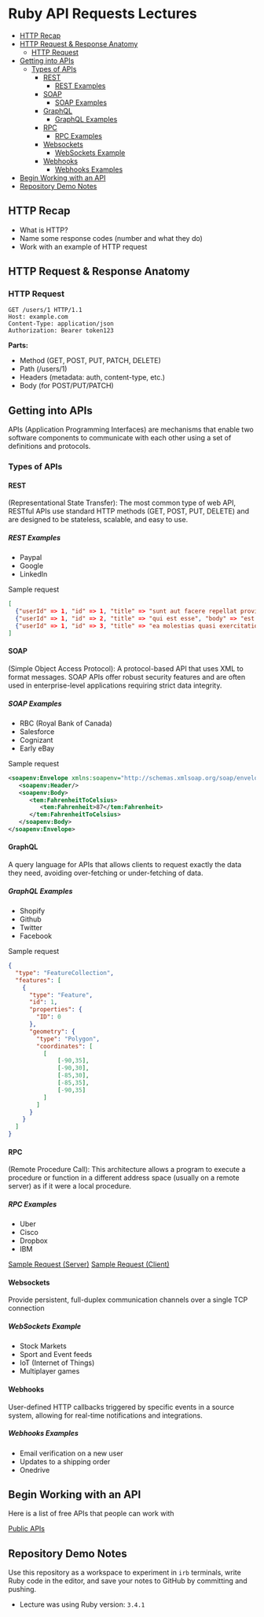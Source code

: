 # Ruby API Requests Lectures
- [HTTP Recap](#http-recap)
- [HTTP Request \& Response Anatomy](#http-request--response-anatomy)
  - [HTTP Request](#http-request)
- [Getting into APIs](#getting-into-apis)
  - [Types of APIs](#types-of-apis)
    - [REST](#rest)
      - [REST Examples](#rest-examples)
    - [SOAP](#soap)
      - [SOAP Examples](#soap-examples)
    - [GraphQL](#graphql)
      - [GraphQL Examples](#graphql-examples)
    - [RPC](#rpc)
      - [RPC Examples](#rpc-examples)
    - [Websockets](#websockets)
      - [WebSockets Example](#websockets-example)
    - [Webhooks](#webhooks)
      - [Webhooks Examples](#webhooks-examples)
- [Begin Working with an API](#begin-working-with-an-api)
- [Repository Demo Notes](#repository-demo-notes)
## HTTP Recap

- What is HTTP?
- Name some response codes (number and what they do)
- Work with an example of HTTP request

## HTTP Request & Response Anatomy

### HTTP Request
```
GET /users/1 HTTP/1.1
Host: example.com
Content-Type: application/json
Authorization: Bearer token123
```
**Parts:**
- Method (GET, POST, PUT, PATCH, DELETE)
- Path (/users/1)
- Headers (metadata: auth, content-type, etc.)
- Body (for POST/PUT/PATCH)

## Getting into APIs
APIs (Application Programming Interfaces) are mechanisms that enable two software components to communicate with each other using a set of definitions and protocols.

### Types of APIs

#### REST
(Representational State Transfer): The most common type of web API, RESTful APIs use standard HTTP methods (GET, POST, PUT, DELETE) and are designed to be stateless, scalable, and easy to use.

##### REST Examples
- Paypal
- Google 
- LinkedIn

Sample request
```json
[
  {"userId" => 1, "id" => 1, "title" => "sunt aut facere repellat provident occaecati excepturi optio reprehenderit", "body" => "quia et suscipit\nsuscipit recusandae consequuntur expedita et cum\nreprehenderit molestiae ut ut quas totam\nnostrum rerum est autem sunt rem eveniet architecto"},
  {"userId" => 1, "id" => 2, "title" => "qui est esse", "body" => "est rerum tempore vitae\nsequi sint nihil reprehenderit dolor beatae ea dolores neque\nfugiat blanditiis voluptate porro vel nihil molestiae ut reiciendis\nqui aperiam non debitis possimus qui neque nisi nulla"},
  {"userId" => 1, "id" => 3, "title" => "ea molestias quasi exercitationem repellat qui ipsa sit aut", "body" => "et iusto sed quo iure\nvoluptatem occaecati omnis eligendi aut ad\nvoluptatem doloribus vel accusantium quis pariatur\nmolestiae porro eius odio et labore et velit aut"}
]
```
#### SOAP
(Simple Object Access Protocol): A protocol-based API that uses XML to format messages. SOAP APIs offer robust security features and are often used in enterprise-level applications requiring strict data integrity.

##### SOAP Examples
- RBC (Royal Bank of Canada)
- Salesforce
- Cognizant
- Early eBay

Sample request 
```xml
<soapenv:Envelope xmlns:soapenv="http://schemas.xmlsoap.org/soap/envelope/" xmlns:tem="http://tempuri.org/">
   <soapenv:Header/>
   <soapenv:Body>
      <tem:FahrenheitToCelsius>
         <tem:Fahrenheit>87</tem:Fahrenheit>
      </tem:FahrenheitToCelsius>
   </soapenv:Body>
</soapenv:Envelope>
```
#### GraphQL
A query language for APIs that allows clients to request exactly the data they need, avoiding over-fetching or under-fetching of data.
##### GraphQL Examples
- Shopify
- Github
- Twitter
- Facebook

Sample request 
```geojson
{
  "type": "FeatureCollection",
  "features": [
    {
      "type": "Feature",
      "id": 1,
      "properties": {
        "ID": 0
      },
      "geometry": {
        "type": "Polygon",
        "coordinates": [
          [
              [-90,35],
              [-90,30],
              [-85,30],
              [-85,35],
              [-90,35]
          ]
        ]
      }
    }
  ]
}
```

#### RPC
(Remote Procedure Call): This architecture allows a program to execute a procedure or function in a different address space (usually on a remote server) as if it were a local procedure.
##### RPC Examples
- Uber
- Cisco
- Dropbox
- IBM

[Sample Request (Server)](/rpc-example/server.rb)
[Sample Request (Client)](/rpc-example/client.rb)

#### Websockets 
Provide persistent, full-duplex communication channels over a single TCP connection
##### WebSockets Example
- Stock Markets
- Sport and Event feeds
- IoT (Internet of Things)
- Multiplayer games

#### Webhooks
User-defined HTTP callbacks triggered by specific events in a source system, allowing for real-time notifications and integrations.
##### Webhooks Examples
- Email verification on a new user
- Updates to a shipping order
- Onedrive

## Begin Working with an API

Here is a list of free APIs that people can work with

[Public APIs](https://github.com/public-apis/public-apis)

## Repository Demo Notes

Use this repository as a workspace to experiment in `irb` terminals, write Ruby code in the editor, and save your notes to GitHub by committing and pushing.

- Lecture was using Ruby version: `3.4.1`
